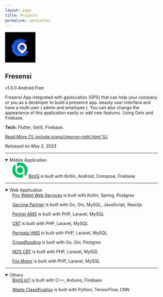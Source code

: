 ```yaml
---
layout: page
title: Projects
permalink: /projects/
---
```


<div>
    <img src="../assets/apps/fresensi/fresensi.png" class="rounded" width="100" height="100">
    <h2>Fresensi</h2>
    <div>
        <span class="badge badge-pill">v1.0.0</span>
        <span class="badge badge-pill">Android</span>
        <span class="badge badge-pill">Free</span>
    </div>
    <p>Fresensi App integrated with geolocation (GPS) that can help your company or you as a developer to build a presence app. beauty user interface and have a multi user ( admin and employee ). You can also change the appearance of this application easily or add new features. Using Getx and Firebase.</p>
    <p><b>Tech:</b> Flutter, GetX, Firebase.</p>
    <p><a href="/apps/fresensi">Read More {% include icons/chevron-right.html %}</a></p>
    <p class="text-muted"><i>Released on May 5, 2023</i></p>
</div>

<hr>

<details open>
<summary>Mobile Application</summary>
<div class="app-icons">
    <ul style="list-style:none;margin-left:0;margin-top:0;margin-bottom:1;">
        <li>
            <img src="../assets/apps/biniq/logo.png" class="rounded" width="50" height="50">
            <a href="https://github.com/agussmkertjhaan/TA-Android/" style="list-style:none;margin-left:0;margin-top:0;margin-bottom:1;" target="_blank">
                BinIQ</a> is built with 
            <span class="text-muted">  Kotlin, Android, Compose, Firebase</span>
        </li>
    </ul>
</div>
</details>

<hr>

<details open>
<summary>Web Application</summary>
<div class="app-icons">
    <ul style="list-style:none;margin-left:0;margin-top:0;margin-bottom:1;">
        <li>
            <a href="https://agussmkertjhaan.github.io/projects/" style="list-style:none;margin-left:0;margin-top:0;margin-bottom:1;" target="_blank">
                Poy Wallet Web Services</a> is built with
            <span class="text-muted"> Kotlin, Spring, Postgres</span>
        </li>
    </ul> 
    <ul style="list-style:none;margin-left:0;margin-top:0;margin-bottom:1;">
        <li>
            <a href="https://agussmkertjhaan.github.io/projects/" style="list-style:none;margin-left:0;margin-top:0;margin-bottom:1;" target="_blank">
                Vaccine Partner</a> is built with
            <span class="text-muted"> Go, Gin, MySQL, JavaScript, Reactjs</span>
        </li>
    </ul>
    <ul style="list-style:none;margin-left:0;margin-top:0;margin-bottom:1;">
        <li>
            <a href="https://agussmkertjhaan.github.io/projects/" style="list-style:none;margin-left:0;margin-top:0;margin-bottom:1;" target="_blank">
                Pertiwi AMS</a> is built with
            <span class="text-muted"> PHP, Laravel, MySQL</span>
        </li>
    </ul>
    <ul style="list-style:none;margin-left:0;margin-top:0;margin-bottom:1;">
        <li>
            <a href="https://agussmkertjhaan.github.io/projects/" style="list-style:none;margin-left:0;margin-top:0;margin-bottom:1;" target="_blank">
                CBT</a> is built with
            <span class="text-muted"> PHP, Laravel, MySQL</span>
        </li>
    </ul>
    <ul style="list-style:none;margin-left:0;margin-top:0;margin-bottom:1;">
        <li>
            <a href="https://agussmkertjhaan.github.io/projects/" style="list-style:none;margin-left:0;margin-top:0;margin-bottom:1;" target="_blank">
                Permata HMS</a> is built with
            <span class="text-muted"> PHP, Laravel, MySQL</span>
        </li>
    </ul>
    <ul style="list-style:none;margin-left:0;margin-top:0;margin-bottom:1;">
        <li>
            <a href="https://agussmkertjhaan.github.io/projects/" style="list-style:none;margin-left:0;margin-top:0;margin-bottom:1;" target="_blank">
                Crowdfunding</a> is built with
            <span class="text-muted"> Go, Gin, Postgres</span>
        </li>
    </ul>
    <ul style="list-style:none;margin-left:0;margin-top:0;margin-bottom:1;">
        <li>
            <a href="https://agussmkertjhaan.github.io/projects/" style="list-style:none;margin-left:0;margin-top:0;margin-bottom:1;" target="_blank">
                MZS CBT</a> is built with
            <span class="text-muted"> PHP, Laravel, MySQL</span>
        </li>
    </ul>
    <ul style="list-style:none;margin-left:0;margin-top:0;margin-bottom:1;">
        <li>
            <a href="https://agussmkertjhaan.github.io/projects/" style="list-style:none;margin-left:0;margin-top:0;margin-bottom:1;" target="_blank">
                Fos Motor</a> is built with
            <span class="text-muted"> PHP, Laravel, MySQL</span>
        </li>
    </ul>
</div>
</details>

<hr>

<details open>
<summary>Others</summary>
<div class="app-icons">
    <ul style="list-style:none;margin-left:0;margin-top:0;margin-bottom:1;">
        <li>
            <a href="https://github.com/agussmkertjhaan/TA-Arduino/" style="list-style:none;margin-left:0;margin-top:0;margin-bottom:1;" target="_blank">
                BinIQ IoT</a> is built with 
            <span class="text-muted"> C++, Arduino, Firebase</span>
        </li>
    </ul>
    <ul style="list-style:none;margin-left:0;margin-top:0;margin-bottom:1;">
        <li>
            <a href="https://github.com/agussmkertjhaan/TA-ML/" style="list-style:none;margin-left:0;margin-top:0;margin-bottom:1;" target="_blank">
                Waste Classification</a> is built with 
            <span class="text-muted"> Python, TensorFlow, CNN</span>
        </li>
    </ul>
</div>
</details>